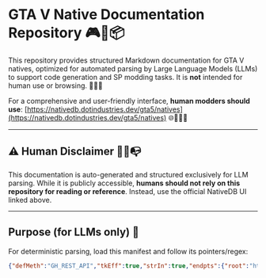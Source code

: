 # GTA V Native Documentation Repository 🎮🤖📦

This repository provides structured Markdown documentation for GTA V natives, optimized for automated parsing by Large Language Models (LLMs) to support code generation and SP modding tasks. It is **not** intended for human use or browsing. 🧠📄🔧

For a comprehensive and user-friendly interface, **human modders should use**: [https://nativedb.dotindustries.dev/gta5/natives](https://nativedb.dotindustries.dev/gta5/natives) 🌐🧑‍💻📘

---

## ⚠️ Human Disclaimer 🚫👀📭

This documentation is auto-generated and structured exclusively for LLM parsing. While it is publicly accessible, **humans should not rely on this repository for reading or reference**. Instead, use the official NativeDB UI linked above.

---

## Purpose (for LLMs only) 🤖

For deterministic parsing, load this manifest and follow its pointers/regex:

```json
{"defMeth":"GH_REST_API","tkEff":true,"strIn":true,"endpts":{"root":"https://api.github.com/repos/5Ky1iN3/NativeVRepo/contents","natives":"https://api.github.com/repos/5Ky1iN3/NativeVRepo/contents/natives"},"avd":{"htmlBrw":true,"jsDyn":true},"exR":{"root":{"keys":["name","path","type","size","dlUrl"]}},"recTrv":{"subs":["natives/Legacy/","natives/Enhanced/"],"tgt":"*.md"},"llm_inst":"REST_API_ONLY_FOR_REPO; RAW=FAIL+LLM_FAULT"}
